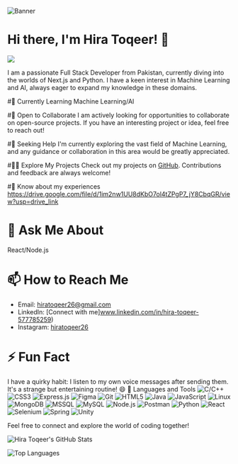 ![Banner](https://camo.githubusercontent.com/eddbd74640cd9fb629e0c9d811b7e117a21db6845aabd6ac54352f7b06e85732/68747470733a2f2f686f6c6f70696e2e6d652f6d616964613132)

# Hi there, I'm Hira Toqeer! 👋

![](https://komarev.com/ghpvc/?username=HIRATOQEER&color=green)

I am a passionate Full Stack Developer from Pakistan, currently diving into the worlds of Next.js and Python. I have a keen interest in Machine Learning and AI, always eager to expand my knowledge in these domains.

#🌱 Currently Learning
  Machine Learning/AI

#👯 Open to Collaborate
I am actively looking for opportunities to collaborate on open-source projects. If you have an interesting project or idea, feel free to reach out!

#🤔 Seeking Help
I'm currently exploring the vast field of Machine Learning, and any guidance or collaboration in this area would be greatly appreciated.

#👨‍💻 Explore My Projects
Check out my projects on [GitHub](https://github.com/HIRATOQEER). Contributions and feedback are always welcome!

#📄 Know about my experiences
https://drive.google.com/file/d/1im2nw1UU8dKbO7ol4tZPgP7_jY8CbqGR/view?usp=drive_link

# 💬 Ask Me About
 React/Node.js

# 📫 How to Reach Me
- Email: hiratoqeer26@gmail.com
- LinkedIn: [Connect with me]www.linkedin.com/in/hira-toqeer-577785259)
- Instagram: [hiratoqeer26](https://www.instagram.com/hiratoqeer26/?utm_source=qr&igsh=NHNuanl4a2Q1OTE0)

# ⚡ Fun Fact
I have a quirky habit: I listen to my own voice messages after sending them. It's a strange but entertaining routine! 😄
 🚀 Languages and Tools
![C/C++](https://img.icons8.com/color/48/000000/c-plus-plus-logo.png) ![CSS3](https://img.icons8.com/color/48/000000/css3.png) ![Express.js](https://img.icons8.com/color/48/000000/express.png) ![Figma](https://img.icons8.com/color/48/000000/figma.png) ![Git](https://img.icons8.com/color/48/000000/git.png) ![HTML5](https://img.icons8.com/color/48/000000/html-5.png) ![Java](https://img.icons8.com/color/48/000000/java.png) ![JavaScript](https://img.icons8.com/color/48/000000/javascript.png) ![Linux](https://img.icons8.com/color/48/000000/linux.png) ![MongoDB](https://img.icons8.com/color/48/000000/mongodb.png) ![MSSQL](https://img.icons8.com/color/48/000000/microsoft-sql-server.png) ![MySQL](https://img.icons8.com/color/48/000000/mysql.png) ![Node.js](https://img.icons8.com/color/48/000000/nodejs.png) ![Postman](https://img.icons8.com/color/48/000000/postman-api.png) ![Python](https://img.icons8.com/color/48/000000/python.png) ![React](https://img.icons8.com/color/48/000000/react.png) ![Selenium](https://img.icons8.com/color/48/000000/selenium-test-automation.png) ![Spring](https://img.icons8.com/color/48/000000/spring-logo.png) ![Unity](https://img.icons8.com/color/48/000000/unity.png)

Feel free to connect and explore the world of coding together! 
<!-- GitHub Stats -->
![Hira Toqeer's GitHub Stats](https://github-readme-stats.vercel.app/api?username=HIRATOQEER&show_icons=true&count_private=true&theme=radical)

<!-- Most Used Languages -->
![Top Languages](https://github-readme-stats.vercel.app/api/top-langs/?username=HIRATOQEER&layout=compact&theme=radical)

